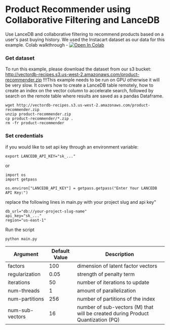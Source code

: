 # Product Recommender using Collaborative Filtering and LanceDB

Use LanceDB and collaborative filtering to recommend products based on a user's past buying history. We used the Instacart dataset as our data for this example.
Colab walkthrough - <a href="https://colab.research.google.com/github/lancedb/vectordb-recipes/blob/main/examples/product-recommender/lancedb_cloud/main.ipynb"><img src="https://colab.research.google.com/assets/colab-badge.svg" alt="Open In Colab"></a>

### Get dataset
To run this example, please download the dataset from our s3 bucket: http://vectordb-recipes.s3.us-west-2.amazonaws.com/product-recommender.zip
!!!This example needs to be run on GPU otherwise it will be very slow. 
It covers how to create a LanceDB table remotely, how to create an index on the vector column to accelerate search, followed by search on the remote table where results are saved as a pandas Dataframe.

```
wget http://vectordb-recipes.s3.us-west-2.amazonaws.com/product-recommender.zip
unzip product-recommender.zip
cp product-recommender/*.zip .
rm -fr product-recommender
```

### Set credentials
if you would like to set api key through an environment variable:
```
export LANCEDB_API_KEY="sk_..."
```
or
```
import os
import getpass

os.environ["LANCEDB_API_KEY"] = getpass.getpass("Enter Your LANCEDB API Key:")
```

replace the following lines in main.py with your project slug and api key"
```
db_url="db://your-project-slug-name"
api_key="sk_..."
region="us-east-1"
```

Run the script 
```python
python main.py
```

| Argument | Default Value | Description |
|---|---|---|
| factors | 100 | dimension of latent factor vectors |
| regularization | 0.05 | strength of penalty term |
| iterations | 50 | number of iterations to update |
| num-threads | 1 | amount of parallelization |
| num-partitions | 256 | number of partitions of the index |
| num-sub-vectors | 16 | number of sub-vectors (M) that will be created during Product Quantization (PQ) |
